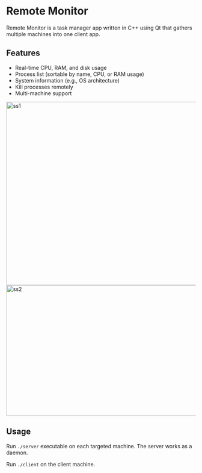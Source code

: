 # Remote Monitor

Remote Monitor is a task manager app written in C++ using Qt that gathers multiple machines into one client app. 

## Features
- Real-time CPU, RAM, and disk usage
- Process list (sortable by name, CPU, or RAM usage)
- System information (e.g., OS architecture)
- Kill processes remotely
- Multi-machine support

<img width="912" height="487" alt="ss1" src="https://github.com/user-attachments/assets/94a6a1d9-1006-4d32-ade4-8f9a6c270c66" />
<img width="912" height="347" alt="ss2" src="https://github.com/user-attachments/assets/d0defa65-702b-4582-8924-cf4cda30c867" />

## Usage  
Run `./server` executable on each targeted machine. The server works as a daemon.

Run `./client` on the client machine.
